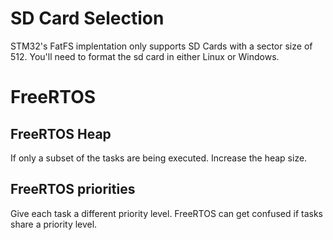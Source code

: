 # SD Card Selection

STM32's FatFS implentation only supports SD Cards with a sector size of 512. You'll need to format the sd card in either Linux or Windows.

# FreeRTOS

## FreeRTOS Heap

If only a subset of the tasks are being executed. Increase the heap size.

## FreeRTOS priorities

Give each task a different priority level. FreeRTOS can get confused if tasks share a priority level.
